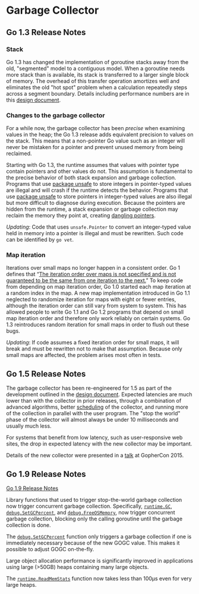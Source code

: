 # Garbage Collector

## Go 1.3 Release Notes

### Stack

Go 1.3 has changed the implementation of goroutine stacks away from the old, "segmented" model to a contiguous model. When a goroutine needs more stack than is available, its stack is transferred to a larger single block of memory. The overhead of this transfer operation amortizes well and eliminates the old "hot spot" problem when a calculation repeatedly steps across a segment boundary. Details including performance numbers are in this [design document](https://go.dev/s/contigstacks).

### Changes to the garbage collector

For a while now, the garbage collector has been *precise* when examining values in the heap; the Go 1.3 release adds equivalent precision to values on the stack. This means that a non-pointer Go value such as an integer will never be mistaken for a pointer and prevent unused memory from being reclaimed.

Starting with Go 1.3, the runtime assumes that values with pointer type contain pointers and other values do not. This assumption is fundamental to the precise behavior of both stack expansion and garbage collection. Programs that use [package unsafe](https://go.dev/pkg/unsafe/) to store integers in pointer-typed values are illegal and will crash if the runtime detects the behavior. Programs that use [package unsafe](https://go.dev/pkg/unsafe/) to store pointers in integer-typed values are also illegal but more difficult to diagnose during execution. Because the pointers are hidden from the runtime, a stack expansion or garbage collection may reclaim the memory they point at, creating [dangling pointers](https://en.wikipedia.org/wiki/Dangling_pointer).

*Updating*: Code that uses `unsafe.Pointer` to convert an integer-typed value held in memory into a pointer is illegal and must be rewritten. Such code can be identified by `go vet`.

### Map iteration

Iterations over small maps no longer happen in a consistent order. Go 1 defines that “[The iteration order over maps is not specified and is not guaranteed to be the same from one iteration to the next.](https://go.dev/ref/spec#For_statements)” To keep code from depending on map iteration order, Go 1.0 started each map iteration at a random index in the map. A new map implementation introduced in Go 1.1 neglected to randomize iteration for maps with eight or fewer entries, although the iteration order can still vary from system to system. This has allowed people to write Go 1.1 and Go 1.2 programs that depend on small map iteration order and therefore only work reliably on certain systems. Go 1.3 reintroduces random iteration for small maps in order to flush out these bugs.

*Updating*: If code assumes a fixed iteration order for small maps, it will break and must be rewritten not to make that assumption. Because only small maps are affected, the problem arises most often in tests.

## Go 1.5 Release Notes

The garbage collector has been re-engineered for 1.5 as part of the development outlined in the [design document](https://go.dev/s/go14gc). Expected latencies are much lower than with the collector in prior releases, through a combination of advanced algorithms, better [scheduling](https://go.dev/s/go15gcpacing) of the collector, and running more of the collection in parallel with the user program. The "stop the world" phase of the collector will almost always be under 10 milliseconds and usually much less.

For systems that benefit from low latency, such as user-responsive web sites, the drop in expected latency with the new collector may be important.

Details of the new collector were presented in a [talk](https://go.dev/talks/2015/go-gc.pdf) at GopherCon 2015.

## Go 1.9 Release Notes

[Go 1.9 Release Notes](https://go.dev/doc/go1.9)

Library functions that used to trigger stop-the-world garbage collection now trigger concurrent garbage collection. Specifically, [`runtime.GC`](https://go.dev/pkg/runtime/#GC), [`debug.SetGCPercent`](https://go.dev/pkg/runtime/debug/#SetGCPercent), and [`debug.FreeOSMemory`](https://go.dev/pkg/runtime/debug/#FreeOSMemory), now trigger concurrent garbage collection, blocking only the calling goroutine until the garbage collection is done.

The [`debug.SetGCPercent`](https://go.dev/pkg/runtime/debug/#SetGCPercent) function only triggers a garbage collection if one is immediately necessary because of the new GOGC value. This makes it possible to adjust GOGC on-the-fly.

Large object allocation performance is significantly improved in applications using large (>50GB) heaps containing many large objects.

The [`runtime.ReadMemStats`](https://go.dev/pkg/runtime/#ReadMemStats) function now takes less than 100µs even for very large heaps.